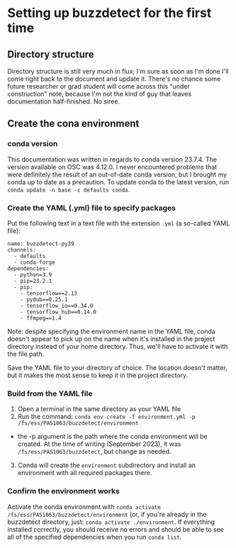 # Setting up buzzdetect for the first time

## Directory structure
Directory structure is still very much in flux; I'm sure as soon as I'm done I'll come right back to the document and update it. There's no chance some future researcher or grad student will come across this "under construction" note, because I'm not the kind of guy that leaves documentation half-finished. No siree.

## Create the cona environment
### conda version
This documentation was written in regards to conda version 23.7.4. The version available on OSC was 4.12.0. I never encountered problems that were definitely the result of an out-of-date conda version, but I brought my conda up to date as a precaution. To update conda to the latest version, run `conda update -n base -c defaults conda`.

### Create the YAML (.yml) file to specify packages
Put the following text in a text file with the extension `.yml` (a so-called YAML file):
  
```
name: buzzdetect-py39
channels:
  - defaults
  - conda-forge
dependencies:
  - python=3.9
  - pip=23.2.1
  - pip:
    - tensorflow==2.13
    - pydub==0.25.1
    - tensorflow_io==0.34.0
    - tensorflow_hub==0.14.0
    - ffmpeg==1.4
```

Note: despite specifying the environment name in the YAML file, conda doesn't appear to pick up on the name when it's installed in the project directory instead of your home directory. Thus, we'll have to activate it with the file path.

Save the YAML file to your directory of choice. The location doesn't matter, but it makes the most sense to keep it in the project directory.

### Build from the YAML file
1. Open a terminal in the same directory as your YAML file
2. Run the command: `conda env create -f environment.yml -p /fs/ess/PAS1063/buzzdetect/environment`
  - the -p argument is the path where the conda environment will be created. At the time of writing (September 2023), it was `/fs/ess/PAS1063/buzzdetect`, but change as needed.
3. Conda will create the `environment` subdirectory and install an environment with all required packages there.

### Confirm the environment works
Activate the conda environment with `conda activate /fs/ess/PAS1063/buzzdetect/environment` (or, if you're already in the buzzdetect directory, just: `conda activate ./environment`. If everything installed correctly, you should receive no errors and should be able to see all of the specified dependencies when you run `conda list`.
